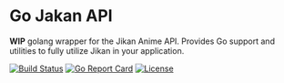# Go Jakan API

**WIP** golang wrapper for the Jikan Anime API. Provides Go support and utilities to fully utilize Jikan in your application.

[![Build Status](https://travis-ci.com/anthonydevelops/go-jikan.svg?branch=master)](https://travis-ci.com/anthonydevelops/go-jikan/)
[![Go Report Card](https://goreportcard.com/badge/github.com/anthonydevelops/go-jikan)](https://goreportcard.com/report/github.com/anthonydevelops/go-jikan)
[![License](https://img.shields.io/badge/License-Apache%202.0-blue.svg)](https://opensource.org/licenses/Apache-2.0)